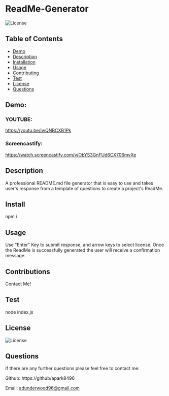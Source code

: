 # ReadMe-Generator

![License](https://img.shields.io/badge/License-MIT-yellow.svg)

## Table of Contents
* [Demo](#Demo)
* [Description](#Description)
* [Installation](#Installation)
* [Usage](#Usage)
* [Contributing](#Contributing)
* [Test](#Tests)
* [License](#License)
* [Questions](#Questions)


## Demo:

### YOUTUBE:
https://youtu.be/IwQNBCXB1Pk

### Screencastify:
https://watch.screencastify.com/v/ObYS3GnFUd6CX706mvXe

## Description
A professional README.md file generator that is easy to use and takes user's response from a template of questions to create a project's ReadMe.

## Install
npm i

## Usage
Use "Enter" Key to submit response, and arrow keys to select license. Once the ReadMe is successfully generated the user will receive a confirmation message.

## Contributions
Contact Me!

## Test
node index.js

## License
![License](https://img.shields.io/badge/License-MIT-yellow.svg)

 ## Questions

If there are any further questions please feel free to contact me:

Github: https://github/apark8496

Email: adunderwood96@gmail.com
